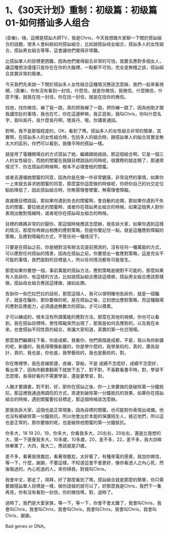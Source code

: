 # 1、《30天计划》重制：初级篇：初级篇01-如何搭讪多人组合

(音樂)，嗨，這裡是搭訕大師TV，我是Chris，今天我想跟大家聊一下關於搭訕組合的話題，很多人會糾結如何搭訕組合，比如說搭訕母女組合，搭訕多人的女性組合，搭訕男女組合等等，這會讓他們覺得非常難。

比搭訕單人的目標更困難，因為他們覺得組合非常的可怕，我要去應對多個女人，讓這種想法僅僅只是存在在你的大腦裡，一點都不可怕，完全是無稽之談，搭訕組合其實非常的簡單。

今天我們先來說一下關於搭訕多人女性組合這種情況應該怎麼辦，我們一起來看視頻，(音樂)，你有沒有看到一封信，什麼信，就是你微信，我微信，什麼微信，什麼不懂，就我在找一封信，你在找一封信，就是在找你的微信。

找他，找你微信，嚇了我一跳，真的把我嚇了一跳，把你嚇一跳了，因為他剛才跟我講空肚的事情，我也在忙，你在這邊幹嘛，我正逛街，我叫Chris，你叫什麼名字，我叫吳丹，吳什麼吳丹啊，嗯吳丹，哦，你講普通話。

對啊，我不是那個程度的，OK，看到了嗎，搭訕多人的女性組合非常的簡單，其實啊，在搭訕多人的女性組合時，包括多人的組合時，跟搭訕單人的組合其實並無太大的區別，你們可以看到，我像平時的搭訕一樣。

就是用了電機開場白的方式搭訕了她，繼續跟她說話，那這個組合啊，它是一個三人的女性組合，而她的閨蜜在我跟目標說話的同時呢，很實際的就走開了，那通常情況下，你去搭訕的時候啊，根本不必理會她的閨蜜。

或者去遵循她閨蜜的同意，因為你是在做一件非常健康，非常自然的事情，如果你一上來就去尋求她閨蜜的同意，那麼當你這麼做的時候呢，你把你自己的社交定位點給降低了，因此搭訕組合時，你無需理會閨蜜，無需理會障礙。

直接跟目標說話，那如果你遇到失去的閨蜜啊，會自動的走開，那如果你遇到不失去的閨蜜，要拉她走的閨蜜時，或者你在搭訕男女組合的時候，如果這個男人對你表現出敵對情緒時，或者呢你在搭訕母女組合的時候。

目標的媽媽非常的討厭你，那這個時候應該怎麼辦，我告訴大家，如果你遇到這樣的情況，那麼你再做出相應的應對策略，但是你要記住一點，就是這種應對障礙的策略，及應對障礙的方式，不管任何一種情況下。

只要是在搭訕之前，你是絕對沒有辦法去提前預測的，沒有任何一種萬能的方式，可以應對任何搭訕的情景，因為在搭訕之前，你要想出一套應對策略，這是完全不可能的事情，我們面對的目標是人，所以任何情況都有可能發生。

那麼如果你要想一個，事前萬能的搭訕方法，應對策略是絕對不可能的，那麼如果有人告訴你，有這樣的方法，比如說搭訕組合應該這樣做，搭訕男女組合應該那樣做，搭訕母女組合應該這樣做，諸如此類。

告訴你一些巴拉巴拉的話術，那麼這個人，我可以很明確地告訴你，就是一個騙子，就是在騙你，那你要做的呢，是在搭訕之後，立刻想出應對策略，而這種臨場的應對反應能力，必須通過無數次的搭訕，才可以積累。

才可以練成的，根本沒有所謂萬能的應對方法，那麼在其他的視頻，你也可以看到，我在搭訕目標時，男性障礙突然出現了，那我是如何去應對的，以及我在未來，也會搭訕不同性質的組合，來讓大家知道，真實的第一社交現場。

那麼我們繼續往下看，你是成都，我看你，他們兩個是成都，不是，我以為你新疆的呢，新疆的，我長得哪像新疆的，你是學什麼的，我學美術的，真的，廣告設計，真的，我也是，你也是，我學藝術的，我也是藝術的，對。

你在哪裡學，我在皮線那邊，皮線，穿船，不是 成績不怎麼好，成績不怎麼好，看出來了，因為你翻書翻兩下就放下去了，對不對，不喜歡看書平時，對，學習不怎麼樣，長得好看的不需要學習，還是要學習，對。

人醜才要讀書，對不對，好，那你在搭訕之後，你一上來要做的是破除第一分鐘抵抗，那這裡我通過用調侃的方式，來達到破除第一分鐘抵抗的效果，如果你在搭訕組合的時候，遇到閨蜜要拉目標走，那這個時候該怎麼辦。

那我告訴大家，這個也是正常現象，因為目標的閨蜜，也可能對你表現出戒備，他也沒有被破除第一分鐘抵抗，所以他會出於本能的保護陌生人，接近他們，所以這也是正常的，那你要做的呢，也是破除他閨蜜的第一分鐘抵抗。

你多大，18 19 20，19，你多大，你看我多大，20左右，20左右，還是比我想的大，猜一下感覺我多大，10多歲，10多歲，20，差不多，22，差不多，我大四嘛快畢業了，大四，我大二，應該就是21歲。

差不多，看著我很尷尬，看著很尷尬，太好看了，有種來電的感覺，我加你微信，等一下，什麼，謝謝，不要這樣，不知道這會不會更好，像你看透人之內心死，然後吸過的，內心死過的人，來你掃我，對我叫Chris。

我會中文，那走了，拜拜，好了那麼看到了嗎，搭訕組合就是那麼的簡單，你只需要跟搭訕單人目標是一樣，做你該做的就可以了，好那麼我是Chris，我們下一集再見，你有沒有看到一封信，你的微信嗎，對，過時了。

過時了，我們是大愛家族，等一下，等一下，你會不會太難了，我會叫Chris，我會叫Chris，我會叫Chris，我會叫Chris，我會叫Chris，我會叫Chris，我會叫Chris，謝謝。

Bad genes or DNA。